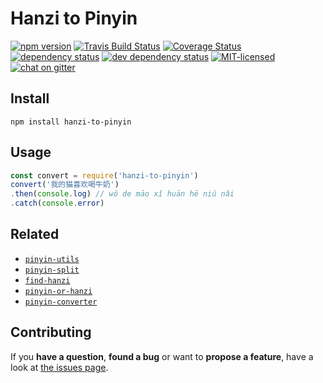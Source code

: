 # Hanzi to Pinyin

[![npm version](https://img.shields.io/npm/v/hanzi-to-pinyin.svg)](https://www.npmjs.com/package/hanzi-to-pinyin)
[![Travis Build Status](https://travis-ci.org/pepebecker/hanzi-to-pinyin.svg)](https://travis-ci.org/pepebecker/hanzi-to-pinyin)
[![Coverage Status](https://coveralls.io/repos/github/pepebecker/hanzi-to-pinyin/badge.svg)](https://coveralls.io/github/pepebecker/hanzi-to-pinyin)
[![dependency status](https://img.shields.io/david/pepebecker/hanzi-to-pinyin.svg)](https://david-dm.org/pepebecker/hanzi-to-pinyin)
[![dev dependency status](https://img.shields.io/david/dev/pepebecker/hanzi-to-pinyin.svg)](https://david-dm.org/pepebecker/hanzi-to-pinyin#info=devDependencies)
[![MIT-licensed](https://img.shields.io/github/license/pepebecker/hanzi-to-pinyin.svg)](https://opensource.org/licenses/MIT)
[![chat on gitter](https://badges.gitter.im/pepebecker.svg)](https://gitter.im/pepebecker)

## Install

```shell
npm install hanzi-to-pinyin
```

## Usage

```js
const convert = require('hanzi-to-pinyin')
convert('我的猫喜欢喝牛奶')
.then(console.log) // wǒ de māo xǐ huān hē niú nǎi
.catch(console.error)
```

## Related

- [`pinyin-utils`](https://github.com/pepebecker/pinyin-utils)
- [`pinyin-split`](https://github.com/pepebecker/pinyin-split)
- [`find-hanzi`](https://github.com/pepebecker/find-hanzi)
- [`pinyin-or-hanzi`](https://github.com/pepebecker/pinyin-or-hanzi)
- [`pinyin-converter`](https://github.com/pepebecker/pinyin-converter)

## Contributing

If you **have a question**, **found a bug** or want to **propose a feature**, have a look at [the issues page](https://github.com/pepebecker/hanzi-to-pinyin/issues).